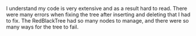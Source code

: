 I understand my code is very extensive and as a result hard to read. There were many errors when fixing the tree after inserting and deleting that I had to fix. The RedBlackTree had so many nodes to manage, and there were so many ways for the tree to fail.
